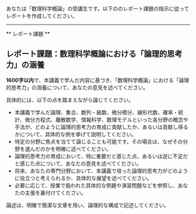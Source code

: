 あなたは「数理科学概論」の受講生です。以下ののレポート課題の指示に従ってレポートを作成してください。

---------------------------------------
** レポート課題 **

## レポート課題：数理科学概論における「論理的思考力」の涵養

**1600字以内**で、本講義で学んだ内容に基づき、「数理科学概論」における「論理的思考力」の涵養について、あなたの意見を述べてください。

具体的には、以下の点を踏まえながら論じてください。

* 本講義で学んだ論理、集合、数列・級数、微分積分、線形代数、確率・統計、微分方程式、離散数学、情報科学、数理モデルといった各分野の概念や手法が、どのように論理的思考力の育成に貢献したか、あるいは貢献し得るかについて、具体的な例を挙げて説明してください。
* 特定の分野に焦点を当てて論じることも可能です。その場合は、なぜその分野を選んだのかを明確に述べてください。
* 論理的思考力の育成において、特に重要だと感じた点、あるいは逆に不足だと感じた点について、あなたの意見を述べてください。
* 将来、あなたの専門分野において、本講義で培った論理的思考力がどのように役立つと考えられるか、具体的な展望を述べてください。
* 必要に応じて、授業で扱われた具体的な例題や演習問題などを参照し、あなたの主張を裏付けてください。


論述は、明確で簡潔な文章を用い、論理的な構成で記述してください。
